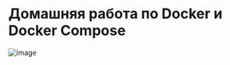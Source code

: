 # Домашняя работа по Docker и Docker Compose
![image](https://user-images.githubusercontent.com/114166760/217897088-03d3fa70-555e-40d7-a1fd-8497a30b3351.png)
